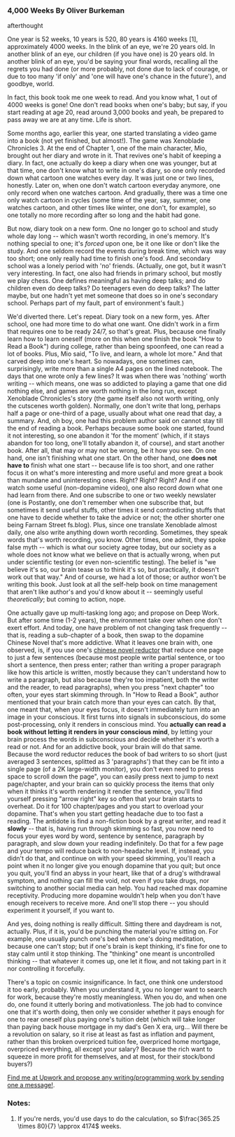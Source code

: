 ### 4,000 Weeks By Oliver Burkeman
afterthought

One year is 52 weeks, 10 years is 520, 80 years is 4160 weeks [1], approximately 4000 weeks. In the blink of an eye, we're 20 years old. In another blink of an eye, our children (if you have one) is 20 years old. In another blink of an eye, you'd be saying your final words, recalling all the regrets you had done (or more probably, not done due to lack of courage, or due to too many 'if only' and 'one will have one's chance in the future'), and goodbye, world. 

In fact, this book took me one week to read. And you know what, 1 out of 4000 weeks is gone! One don't read books when one's baby; but say, if you start reading at age 20, read around 3,000 books and yeah, be prepared to pass away we are at any time. Life is short. 

Some months ago, earlier this year, one started translating a video game into a book (not yet finished, but almost!). The game was Xenoblade Chronicles 3. At the end of Chapter 1, one of the main character, Mio, brought out her diary and wrote in it. That revives one's habit of keeping a diary. In fact, one actually do keep a diary when one was younger, but at that time, one don't know what to write in one's diary, so one only recorded down what cartoon one watches every day. It was just one or two lines, honestly. Later on, when one don't watch cartoon everyday anymore, one only record when one watches cartoon. And gradually, there was a time one only watch cartoon in cycles (some time of the year, say, summer, one watches cartoon, and other times like winter, one don't, for example), so one totally no more recording after so long and the habit had gone. 

But now, diary took on a new form. One no longer go to school and study whole day long -- which wasn't worth recording, in one's memory. It's nothing special to one; it's _forced_ upon one, be it one like or don't like the study. And one seldom record the events during break time, which was way too short; one only really had time to finish one's food. And secondary school was a lonely period with 'no' friends. (Actually, one got, but it wasn't very interesting. In fact, one also had friends in primary school, but mostly we play chess. One defines meaningful as having deep talks; and do children even do deep talks? Do teenagers even do deep talks? The latter maybe, but one hadn't yet met someone that does so in one's secondary school. Perhaps part of my fault, part of environment's fault.) 

We'd diverted there. Let's repeat. Diary took on a new form, yes. After school, one had more time to do what one want. One didn't work in a firm that requires one to be ready 24/7, so that's great. Plus, because one finally learn how to learn oneself (more on this when one finish the book "How to Read a Book") during college, rather than being spoonfeed, one can read a lot of books. Plus, Mio said, "To live, and learn, a whole lot more." And that carved deep into one's heart. So nowadays, one sometimes can, surprisingly, write more than a single A4 pages on the lined notebook. The days that one wrote only a few lines? It was when there was 'nothing' worth writing -- which means, one was so addicted to playing a game that one did nothing else, and games are worth nothing in the long run, except Xenoblade Chronicles's story (the game itself also not worth writing, only the cutscenes worth golden). Normally, one don't write that long, perhaps half a page or one-third of a page, usually about what one read that day, a summary. And, oh boy, one had this problem author said on cannot stay till the end of reading a book. Perhaps because some book one started, found it not interesting, so one abandon it 'for the moment' (which, if it stays abandon for too long, one'll totally abandon it, of course), and start another book. After all, that may or may not be wrong, be it how you see. On one hand, one isn't finishing what one start. On the other hand, one **does not have to** finish what one start -- because life is too short, and one rather focus it on what's more interesting and more useful and more great a book than mundane and uninteresting ones. Right? Right? Right? And if one watch some useful (non-dopamine video), one also record down what one had learn from there. And one subscribe to one or two weekly newslater (one is Postantly, one don't remember when one subscribe that, but sometimes it send useful stuffs, other times it send contradicting stuffs that one have to decide whether to take the advice or not; the other shorter one being Farnam Street fs.blog). Plus, since one translate Xenoblade almost daily, one also write anything down worth recording. Sometimes, they speak words that's worth recording, you know. Other times, one admit, they spoke false myth -- which is what our society agree today, but our society as a whole does not know what we believe on that is actually wrong, when put under scientific testing (or even non-scientific testing). The belief is "we believe it's so, our brain tease us to think it's so, but practically, it doesn't work out that way." And of course, we had a lot of those; or author won't be writing this book. Just look at all the self-help book on time management that aren't like author's and you'd know about it -- seemingly useful _theoretically_; but coming to action, nope. 

One actually gave up multi-tasking long ago; and propose on Deep Work. But after some time (1-2 years), the environment take over when one don't exert effort. And today, one have problem of not changing task frequently -- that is, reading a sub-chapter of a book, then swap to the dopamine Chinese Novel that's more addictive. What it leaves one brain with, one observed, is, if you use one's [chinese novel reductor](https://github.com/Wabinab/chinese-novel-word-reductor) that reduce one page to just a few sentences (because most people write partial sentence, or too short a sentence, then press enter; rather than writing a proper paragraph like how this article is written, mostly because they can't understand how to write a paragraph, but also because they're too impatient, both the writer and the reader, to read paragraphs), when you press "next chapter" too often, your eyes start skimming through. In "How to Read a Book", author mentioned that your brain catch more than your eyes can catch. By that, one meant that, when your eyes focus, it doesn't immediately turn into an image in your conscious. It first turns into signals in subconscious, do some post-processing, only it renders in conscious mind. You **actually can read a book without letting it renders in your conscious mind**, by letting your brain process the words in subconscious and decide whether it's worth a read or not. And for an addictive book, your brain will do that same. Because the word reductor reduces the book of bad writers to so short (just averaged 3 sentences, splitted as 3 'paragraphs') that they can be fit into a single page (of a 2K large-width monitor), you don't even need to press space to scroll down the page", you can easily press next to jump to next page/chapter, and your brain can so quickly process the items that only when it thinks it's worth rendering it render the sentence, you'll find yourself pressing "arrow right" key so often that your brain starts to overheat. Do it for 100 chapter/pages and you start to overload your dopamine. That's when you start getting headache due to too fast a reading. The antidote is find a non-fiction book by a great writer, and read it **slowly** -- that is, having run through skimming so fast, you now need to focus your eyes word by word, sentence by sentence, paragraph by paragraph, and slow down your reading indefinitely. Do that for a few page and your tempo will reduce back to non-headache level. If, instead, you didn't do that, and continue on with your speed skimming, you'll reach a point when it no longer give you enough dopamine that you quit; but once you quit, you'll find an abyss in your heart, like that of a drug's withdrawal symptom, and nothing can fill the void, not even if you take drugs, nor switching to another social media can help. You had reached max dopamine receptivity. Producing more dopamine wouldn't help when you don't have enough receivers to receive more. And one'll stop there -- you should experiment it yourself, if you want to. 

And yes, doing nothing is really difficult. Sitting there and daydream is not, actually. Plus, if it is, you'd be punching the material you're sitting on. For example, one usually punch one's bed when one's doing meditation, because one can't stop; but if one's brain is kept thinking, it's fine for one to stay calm until it stop thinking. The "thinking" one meant is uncontrolled thinking -- that whatever it comes up, one let it flow, and not taking part in it nor controlling it forcefully. 

There's a topic on cosmic insignificance. In fact, one think one understood it too early, probably. When you understand it, you no longer want to search for work, because they're mostly meaningless. When you do, and when one do, one found it utterly boring and motivationless. The job had to convince one that it's worth doing, then only we consider whether it pays enough for one to rear oneself plus paying one's tuition debt (which will take longer than paying back house mortgage in my dad's Gen X era, urg... Will there be a revolution on salary, so it rise at least as fast as inflation and payment, rather than this broken overpriced tuition fee, overpriced home mortgage, overpriced everything, all except your salary? Because the rich want to squeeze in more profit for themselves, and at most, for their stock/bond buyers?) 

[Find me at Upwork and propose any writing/programming work by sending one a message!](https://www.upwork.com/freelancers/~011a1c60f09fff5f90?mp_source=share). 

### Notes: 
1. If you're nerds, you'd use days to do the calculation, so $\frac{365.25 \times 80}{7} \approx 4174$ weeks. 